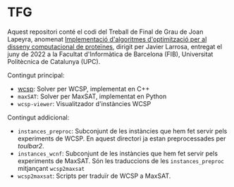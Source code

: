 # TFG

Aquest repositori conté el codi del Treball de Final de Grau de Joan Lapeyra, anomenat [Implementació d'algoritmes d'optimització per al disseny computacional de proteïnes](https://upcommons.upc.edu/handle/2117/373140), dirigit per Javier Larrosa, entregat el juny de 2022 a la Facultat d'Informàtica de Barcelona (FIB), Universitat Politècnica de Catalunya (UPC).



Contingut principal:

- [wcsp](`wcsp`): Solver per WCSP, implementat en C++
- `maxSAT`: Solver per MaxSAT, implementat en Python
- `wcsp-viewer`: Visualitzador d'instàncies WCSP

Contingut addicional:

- `instances_preproc`: Subconjunt de les instàncies que hem fet servir pels experiments de WCSP. En aquest directori ja estan preprocessades per *toulbar2*.
- `instances_wcnf`: Subconjunt de les instàncies que hem fet servir pels experiments de MaxSAT. Són les traduccions de les `instances_preproc` mitjançant `wcsp2maxsat`
- `wcsp2maxsat`: Scripts per traduïr de WCSP a MaxSAT.
